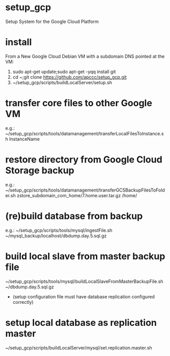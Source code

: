 # setup_gcp
Setup System for the Google Cloud Platform

# install
From a New Google Cloud Debian VM with a subdomain DNS pointed at the VM:
1) sudo apt-get update;sudo apt-get -yqq install git
2) cd ~;git clone https://github.com/apccc/setup_gcp.git
3) ~/setup_gcp/scripts/buildLocalServer/setup.sh

# transfer core files to other Google VM
e.g.:
~/setup_gcp/scripts/tools/datamanagement/transferLocalFilesToInstance.sh InstanceName

# restore directory from Google Cloud Storage backup
e.g.:
~/setup_gcp/scripts/tools/datamanagement/transferGCSBackupFilesToFolder.sh zstore_subdomain_com_home/7.home.user.tar.gz /home/

# (re)build database from backup
e.g.:
~/setup_gcp/scripts/tools/mysql/ingestFile.sh ~/mysql_backup/localhost/dbdump.day.5.sql.gz

# build local slave from master backup file
~/setup_gcp/scripts/tools/mysql/buildLocalSlaveFromMasterBackupFile.sh ~/dbdump.day.5.sql.gz
- (setup configuration file must have database replication configured correctly)

# setup local database as replication master
~/setup_gcp/scripts/buildLocalServer/mysql/set.replication.master.sh
